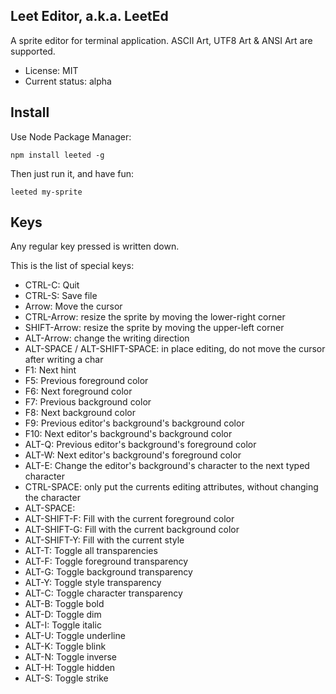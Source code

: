 

## Leet Editor, a.k.a. LeetEd

A sprite editor for terminal application.
ASCII Art, UTF8 Art & ANSI Art are supported.

* License: MIT
* Current status: alpha



## Install

Use Node Package Manager:

    npm install leeted -g



Then just run it, and have fun:

	leeted my-sprite



## Keys

Any regular key pressed is written down.

This is the list of special keys:

* CTRL-C: Quit
* CTRL-S: Save file
* Arrow: Move the cursor
* CTRL-Arrow: resize the sprite by moving the lower-right corner
* SHIFT-Arrow: resize the sprite by moving the upper-left corner
* ALT-Arrow: change the writing direction
* ALT-SPACE / ALT-SHIFT-SPACE: in place editing, do not move the cursor after writing a char
* F1: Next hint
* F5: Previous foreground color
* F6: Next foreground color
* F7: Previous background color
* F8: Next background color
* F9: Previous editor\'s background\'s background color
* F10: Next editor\'s background\'s background color
* ALT-Q: Previous editor\'s background\'s foreground color
* ALT-W: Next editor\'s background\'s foreground color
* ALT-E: Change the editor\'s background\'s character to the next typed character
* CTRL-SPACE: only put the currents editing attributes, without changing the character
* ALT-SPACE: 
* ALT-SHIFT-F: Fill with the current foreground color
* ALT-SHIFT-G: Fill with the current background color
* ALT-SHIFT-Y: Fill with the current style
* ALT-T: Toggle all transparencies
* ALT-F: Toggle foreground transparency
* ALT-G: Toggle background transparency
* ALT-Y: Toggle style transparency
* ALT-C: Toggle character transparency
* ALT-B: Toggle bold
* ALT-D: Toggle dim
* ALT-I: Toggle italic
* ALT-U: Toggle underline
* ALT-K: Toggle blink
* ALT-N: Toggle inverse
* ALT-H: Toggle hidden
* ALT-S: Toggle strike

